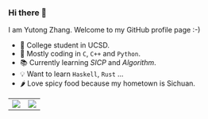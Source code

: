 ### Hi there 👋

<!--
**TonyZYT2000/TonyZYT2000** is a ✨ _special_ ✨ repository because its `README.md` (this file) appears on your GitHub profile.

Here are some ideas to get you started:

- 🔭 I’m currently working on ...
- 🌱 I’m currently learning ...
- 👯 I’m looking to collaborate on ...
- 🤔 I’m looking for help with ...
- 💬 Ask me about ...
- 📫 How to reach me: ...
- 😄 Pronouns: ...
- ⚡ Fun fact: ...
-->

I am Yutong Zhang. Welcome to my GitHub profile page :-)

- 🏫 College student in UCSD.
- 💾 Mostly coding in `C`, `C++` and `Python`.
- 📚 Currently learning *SICP* and  *Algorithm*.
- 💡 Want to learn `Haskell`, `Rust` ...
- 🌶️ Love spicy food because my hometown is Sichuan.

<table>
  <tr>
    <td>
        <img src="https://github-readme-stats.vercel.app/api/top-langs/?username=tonyzyt2000&layout=compact&theme=radical"/>
    </td>
    <td>
        <img src="https://github-readme-stats.vercel.app/api/wakatime?username=TonyZYT2000&theme=radical"/>
    </td>
  </tr>
</table>

